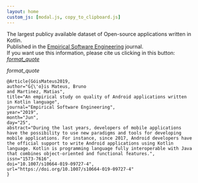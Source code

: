 ```yaml
---
layout: home
custom_js: [modal.js, copy_to_clipboard.js]
---
```

 
The largest publicy available dataset of Open-source applications written in Kotlin.<br/>
Published in the [Empirical Software Engineering](https://link.springer.com/article/10.1007%2Fs10664-019-09727-4) journal.<br/>
If you want use this information, please cite us clicking in this button:
<a class="btn-floating waves-effect waves-light btn modal-trigger red modal-trigger" href="#modal1"><i class="material-icons">format_quote</i></a>

  <!-- Modal Structure -->
  <div id="modal1" class="modal">
   <div class="modal-content">
   <a class="btn-floating halfway-fab waves-effect waves-light red js-textareacopybtn"><i class="material-icons">format_quote</i></a>
   <div class="card-content grey lighten-4 language-latex highlighter-rouge">
   <div class="highlight" style="overflow-wrap: break-word; font-size: 14px; text-align:left">
   <pre class="highlight"><code>@Article<span class="p">{</span>GóisMateus2019,
author="G<span class="p">{</span><span class="k">\'</span>o<span class="p">}</span>is Mateus, Bruno
and Martinez, Matias",
title="An empirical study on quality of Android applications written in Kotlin language",
journal="Empirical Software Engineering",
year="2019",
month="Jun",
day="25",
abstract="During the last years, developers of mobile applications have the possibility to use new paradigms and tools for developing mobile applications. For instance, since 2017, Android developers have the official support to write Android applications using Kotlin language. Kotlin is programming language fully interoperable with Java that combines object-oriented and functional features.",
issn="1573-7616",
doi="10.1007/s10664-019-09727-4",
url="https://doi.org/10.1007/s10664-019-09727-4"
<span class="p">}</span></code></pre>

<textarea class="js-copytextarea" style="display:none">@Article{GóisMateus2019,
author="G{\'o}is Mateus, Bruno
and Martinez, Matias",
title="An empirical study on quality of Android applications written in Kotlin language",
journal="Empirical Software Engineering",
year="2019",
month="Jun",
day="25",
abstract="During the last years, developers of mobile applications have the possibility to use new paradigms and tools for developing mobile applications. For instance, since 2017, Android developers have the official support to write Android applications using Kotlin language. Kotlin is programming language fully interoperable with Java that combines object-oriented and functional features.",
issn="1573-7616",
doi="10.1007/s10664-019-09727-4",
url="https://doi.org/10.1007/s10664-019-09727-4"
}
</textarea>
</div>
</div>
</div>
